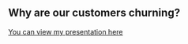 ## Why are our customers churning?









[You can view my presentation here]('https://docs.google.com/presentation/d/107A5jZ3FUamY5u6iDltEWocV4fjY8uAWOxkeCHt625k/edit#slide=id.p1')